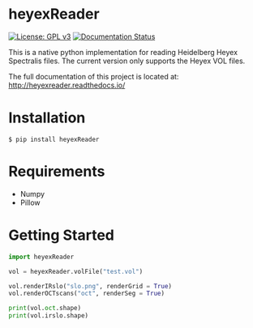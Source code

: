 # heyexReader
[![License: GPL v3](https://img.shields.io/badge/License-GPLv3-blue.svg)](https://www.gnu.org/licenses/gpl-3.0)
[![Documentation Status](https://readthedocs.org/projects/heyexreader/badge/?version=latest)](https://heyexreader.readthedocs.io/en/latest/?badge=latest)


This is a native python implementation for reading Heidelberg Heyex
Spectralis files. The current version only supports the Heyex VOL files.

The full documentation of this project is located at: 
<http://heyexreader.readthedocs.io/>

# Installation

    $ pip install heyexReader

# Requirements

  - Numpy
  - Pillow

# Getting Started

``` python
import heyexReader

vol = heyexReader.volFile("test.vol")

vol.renderIRslo("slo.png", renderGrid = True)
vol.renderOCTscans("oct", renderSeg = True)

print(vol.oct.shape)
print(vol.irslo.shape)
```
